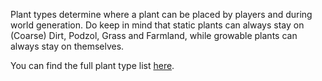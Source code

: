 Plant types determine where a plant can be placed by players and during world generation. 
Do keep in mind that static plants can always stay on (Coarse) Dirt, Podzol, Grass and Farmland, 
while growable plants can always stay on themselves.

You can find the full plant type list [here](https://mcreator.net/wiki/plant-types-list).
